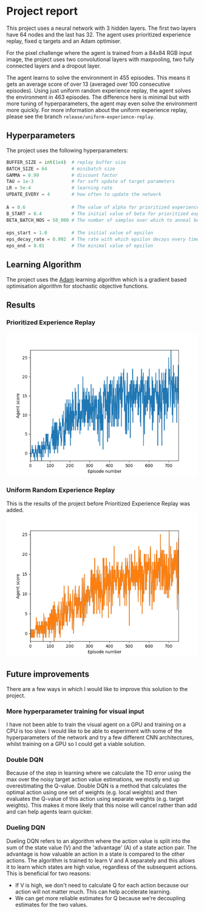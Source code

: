 # Project report
This project uses a neural network with 3 hidden layers. 
The first two layers have 64 nodes and the last has 32.
The agent uses prioritized experience replay, fixed q targets and an Adam optimiser.

For the pixel challenge where the agent is trained from a 84x84 RGB input image, the project uses two convolutional 
layers with maxpooling, two fully connected layers and a dropout layer.

The agent learns to solve the environment in 455 episodes. 
This means it gets an average score of over 13 (averaged over 100 consecutive episodes).
Using just uniform random experience replay, the agent solves the environment in 463 episodes.
The difference here is minimal but with more tuning of hyperparameters, the agent may even solve the environment more quickly.
For more information about the uniform experience replay, please see the branch `release/uniform-experience-replay`.

## Hyperparameters
The project uses the following hyperparameters:
```python
BUFFER_SIZE = int(1e4)  # replay buffer size
BATCH_SIZE = 64         # minibatch size
GAMMA = 0.99            # discount factor
TAU = 1e-3              # for soft update of target parameters
LR = 5e-4               # learning rate 
UPDATE_EVERY = 4        # how often to update the network

A = 0.6                 # The value of alpha for prioritized experience replay
B_START = 0.4           # The initial value of beta for prioritized experience replay
BETA_BATCH_NOS = 50_000 # The number of samples over which to anneal beta to 1.0

eps_start = 1.0         # The initial value of epsilon
eps_decay_rate = 0.992  # The rate with which epsilon decays every timestep
eps_end = 0.01          # The minimal value of epsilon

```


## Learning Algorithm
The project uses the [Adam](https://pytorch.org/docs/stable/optim.html#torch.optim.Adam) learning algorithm which is a 
gradient based optimisation algorithm for stochastic objective functions. 
 
## Results
### Prioritized Experience Replay
![Prioritized experience replay](./img/Prioritized%20Experience%20Replay%20750%20eps.png)

### Uniform Random Experience Replay
This is the results of the project before Prioritized Experience Replay was added.
![Prioritized experience replay](./img/Experience%20Replay%20750%20eps.png)

## Future improvements
There are a few ways in which I would like to improve this solution to the project. 

### More hyperparameter training for visual input
I have not been able to train the visual agent on a GPU and training on a CPU is too slow.
I would like to be able to experiment with some of the hyperparameters of the network and try a few different CNN 
architectures, whilst training on a GPU so I could get a viable solution.

### Double DQN
Because of the step in learning where we calculate the TD error using the max over the noisy target action value estimations, 
we mostly end up overestimating the Q-value. 
Double DQN is a method that calculates the optimal action using one set of weights (e.g. local weights) and then evaluates
the Q-value of this action using separate weights (e.g. target weights).
This makes it more likely that this noise will cancel rather than add and can help agents learn quicker.

### Dueling DQN
Dueling DQN refers to an algorithm where the action value is split into the sum of the state value (V) and the 
'advantage' (A) of a state action pair. 
The advantage is how valuable an action in a state is compared to the other actions.
The algorithm is trained to learn V and A separately and this allows it to learn which states are high value, regardless
of the subsequent actions.
This is beneficial for two reasons:
 - If V is high, we don't need to calculate Q for each action because our action will not matter much.
 This can help accelerate learning.
 - We can get more reliable estimates for Q because we're decoupling estimates for the two values.